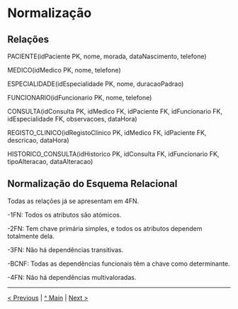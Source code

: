 # Normalização

## Relações

PACIENTE(idPaciente PK, nome, morada, dataNascimento, telefone)

MEDICO(idMedico PK, nome, telefone)

ESPECIALIDADE(idEspecialidade PK, nome, duracaoPadrao)

FUNCIONARIO(idFuncionario PK, nome, telefone)

CONSULTA(idConsulta PK, idMedico FK, idPaciente FK, idFuncionario FK, idEspecialidade FK, observacoes, dataHora)

REGISTO_CLINICO(idRegistoClinico PK, idMedico FK, idPaciente FK, descricao, dataHora)

HISTORICO_CONSULTA(idHistorico PK, idConsulta FK, idFuncionario FK, tipoAlteracao, dataAlteracao)

## Normalização do Esquema Relacional

Todas as relações já se apresentam em 4FN.

  -1FN: Todos os atributos são atómicos.
  
  -2FN: Tem chave primária simples, e todos os atributos dependem totalmente dela.
  
  -3FN: Não há dependências transitivas.
  
  -BCNF: Todas as dependências funcionais têm a chave como determinante.
  
  -4FN: Não há dependências multivaloradas.
  
---
[< Previous](rebd02.md) | [^ Main](/../../) | [Next >](rebd04.md)
